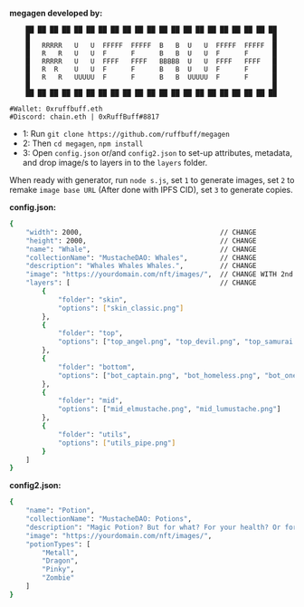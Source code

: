 **megagen developed by:**
```solidity
    ██ ██ ██ ██ ██ ██ ██ ██ ██ ██ ██ ██ ██ ██ ██ ██ ██ ██ ██ ██ ██
    █                                                            █
    █   RRRRR   U   U  FFFFF  FFFFF  B   B  U   U  FFFFF  FFFFF  █
    █   R   R   U   U  F      F      B   B  U   U  F      F      █
    █   RRRRR   U   U  FFFF   FFFF   BBBBB  U   U  FFFF   FFFF   █
    █   R  R    U   U  F      F      B   B  U   U  F      F      █
    █   R   R   UUUUU  F      F      B   B  UUUUU  F      F      █
    █                                                            █
    ██ ██ ██ ██ ██ ██ ██ ██ ██ ██ ██ ██ ██ ██ ██ ██ ██ ██ ██ ██ ██

#Wallet: 0xruffbuff.eth
#Discord: chain.eth | 0xRuffBuff#8817
```

- 1: Run `git clone https://github.com/ruffbuff/megagen`
- 2: Then `cd megagen`, `npm install`
- 3: Open `config.json` or/and `config2.json` to set-up attributes, metadata, and drop image/s to layers in to the `layers` folder.

When ready with generator, run `node s.js`, set `1` to generate images, set `2` to remake `image base URL` (After done with IPFS CID), set `3` to generate copies.

**config.json:**
```bash
{
    "width": 2000,                                  // CHANGE
    "height": 2000,                                 // CHANGE
    "name": "Whale",                                // CHANGE
    "collectionName": "MustacheDAO: Whales",        // CHANGE
    "description": "Whales Whales Whales.",         // CHANGE
    "image": "https://yourdomain.com/nft/images/",  // CHANGE WITH 2nd command
    "layers": [                                     // CHANGE
        {
            "folder": "skin",
            "options": ["skin_classic.png"]
        },
        {
            "folder": "top",
            "options": ["top_angel.png", "top_devil.png", "top_samurai.png"]
        },
        {
            "folder": "bottom",
            "options": ["bot_captain.png", "bot_homeless.png", "bot_onetwo.png"]
        },
        {
            "folder": "mid",
            "options": ["mid_elmustache.png", "mid_lumustache.png"]
        },
        {
            "folder": "utils",
            "options": ["utils_pipe.png"]
        }
    ]
}
```

**config2.json:**
```bash
{
    "name": "Potion",                                                                                                   // CHANGE
    "collectionName": "MustacheDAO: Potions",                                                                           // CHANGE
    "description": "Magic Potion? But for what? For your health? Or for you and your family? Or for the whole world?",  // CHANGE
    "image": "https://yourdomain.com/nft/images/",                                                                      // CHANGE
    "potionTypes": [                                                                                                    // CHANGE
        "Metall",
        "Dragon",
        "Pinky",
        "Zombie"
    ]
}
```